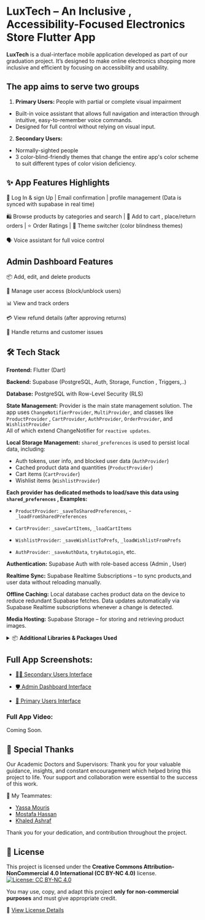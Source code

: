 # LuxTech – An Inclusive , Accessibility-Focused Electronics Store Flutter App
**LuxTech** is a dual-interface mobile application developed as part of our graduation project. It’s designed to make online electronics shopping more inclusive and efficient by focusing on accessibility and usability.

## The app aims to serve two groups
1. **Primary Users:** People with partial or complete visual impairment<br>
- Built-in voice assistant that allows full navigation and interaction through intuitive, easy-to-remember voice commands.
- Designed for full control without relying on visual input.<br>

2. **Secondary Users:** 
- Normally-sighted people
- 3 color-blind-friendly themes that change the entire app's color scheme to suit different types of color vision deficiency.

## ✨ App Features Highlights
🔐 Log In & sign Up | Email confirmation |  profile management (Data is synced with supabase in real time)
<br>

🛍️ Browse products by categories and search | 🛒 Add to cart , place/return 
orders | ⭐ Order Ratings | 🎨 Theme switcher (color blindness themes) <br>

🗣️ Voice assistant for full voice control

## Admin Dashboard Features
📦 Add, edit, and delete products

👥 Manage user access (block/unblock users)

📊 View and track orders

💳 View refund details (after approving returns)

🔁 Handle returns and customer issues

## 🛠️ Tech Stack
**Frontend:** Flutter (Dart)

**Backend:** Supabase (PostgreSQL, Auth, Storage, Function , Triggers,..)

**Database:** PostgreSQL with Row-Level Security (RLS)

**State Management:**
Provider is the main state management solution. The app uses ``ChangeNotifierProvider``, ``MultiProvider``, and classes like ``ProductProvider`` , ``CartProvider``, ``AuthProvider``, ``OrderProvider``, and ``WishlistProvider`` <br>All of which extend ChangeNotifier for ``reactive updates``.

**Local Storage Management:** ``shared_preferences`` is used to persist local data, including:
- Auth tokens, user info, and blocked user data (``AuthProvider``)
- Cached product data and quantities (``ProductProvider``)
- Cart items (``CartProvider``)
- Wishlist items (``WishlistProvider``)

**Each provider has dedicated methods to load/save this data using ``shared_preferences``
, Examples:**

- ``ProductProvider``: ``_saveToSharedPreferences``, - ``_loadFromSharedPreferences``

- ``CartProvider``: ``_saveCartItems``, ``_loadCartItems``

- ``WishlistProvider``: ``_saveWishlistToPrefs``, ``_loadWishlistFromPrefs``

- ``AuthProvider``: ``_saveAuthData``, ``tryAutoLogin``, etc.

**Authentication:** Supabase Auth with role-based access (Admin , User)

**Realtime Sync:** Supabase Realtime Subscriptions – to sync products,and user data without reloading manually.

**Offline Caching:** Local database caches product data on the device to reduce redundant Supabase fetches. Data updates automatically via Supabase Realtime subscriptions whenever a change is detected.

**Media Hosting:** Supabase Storage – for storing and retrieving product images.


<details>
<summary>📦 <strong>Additional Libraries & Packages Used</strong></summary>

### 🖌️ UI/UX & Utility  
- `flutter_svg` – Render SVG images  
- `cached_network_image` – Image caching with placeholders  
- `shimmer` – Skeleton loaders  
- `carousel_slider`, `dots_indicator` – For image sliders  
- `lottie` – Animated assets  
- `fl_chart` – Graphs and charts  
- `google_fonts`, `intl` – Fonts and localization  

### 🧭 Navigation  
- `go_router` – Declarative routing and deep linking  

### 📱 Device & Platform Integration  
- `connectivity_plus` – Network status  
- `local_auth` – Fingerprint/face authentication  
- `package_info_plus`, `device_info_plus` – Device/app info  
- `path_provider` – Accessing file system  

### 🌐 HTTP Requests  
- `http` – Used for Supabase functions and other HTTP calls  

## 🗃️ Backend & Database
- ``supabase_flutter`` – Supabase integration (auth, database, storage)

## 📦 Core & State Management
``provider`` – Main state management solution 

### 🚀 Splash & Icons  
- `flutter_launcher_icons` – App icon generation  
- `flutter_native_splash` – Custom splash screen  

## 🔑 Permissions & Device
- ``permission_handler`` – Runtime permissions

### 🗣️ Voice & Accessibility
- ``speech_to_text`` – Speech recognition
- ``flutter_tts`` – Text-to-speech
</details>


## Full App Screenshots:
- [🧑‍🦱 Secondary Users Interface](docs/secondary.md)

- [🛡️ Admin Dashboard Interface](docs/admin.md) 

- [🦯 Primary Users Interface](docs/primary.md)

### Full App Video:
Coming Soon.

## 🙏 Special Thanks
Our Academic Doctors and Supervisors:
Thank you for your valuable guidance, insights, and constant encouragement which helped bring this project to life.
Your support and collaboration were essential to the success of this work.

👥 My Teammates:<br>
- [Yassa Mouris](https://github.com/yassaYM7)
- [Mostafa Hassan](https://github.com/Mostafaa212)
- [Khaled Ashraf](https://github.com/Recker-13)

Thank you for your dedication, and contribution throughout the project.

## 📄 License
This project is licensed under the **Creative Commons Attribution-NonCommercial 4.0 International (CC BY-NC 4.0)** license.   [![License: CC BY-NC 4.0](https://img.shields.io/badge/License-CC%20BY--NC%204.0-lightgrey.svg)](https://creativecommons.org/licenses/by-nc/4.0/)


You may use, copy, and adapt this project **only for non-commercial purposes** and must give appropriate credit.

🔗 [View License Details](https://creativecommons.org/licenses/by-nc/4.0/)
